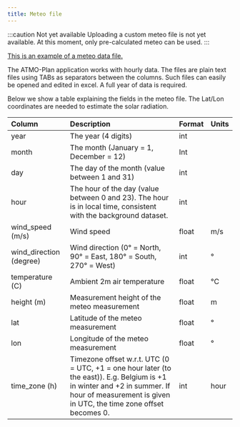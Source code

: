 ```yaml
---
title: Meteo file
---
```


:::caution Not yet available
Uploading a custom meteo file is not yet available. At this moment, only pre-calculated meteo can be used.
:::

[This is an example of a meteo data file. ](./meteo.txt)

The ATMO-Plan application works with hourly data. The files are plain text files using TABs as separators between the columns. Such files can easily be opened and edited in excel. A full year of data is required.

Below we show a table explaining the fields in the meteo file. The Lat/Lon coordinates are needed to estimate the solar radiation.

| Column                  | Description                                                                                                                                                                                     | Format | Units |
| :---------------------- | :---------------------------------------------------------------------------------------------------------------------------------------------------------------------------------------------- | :----- | :---- |
| year                    | The year (4 digits)                                                                                                                                                                             | int    |       |
| month                   | The month (January = 1, December = 12)                                                                                                                                                          | Int    |       |
| day                     | The day of the month (value between 1 and 31)                                                                                                                                                   | int    |       |
| hour                    | The hour of the day (value between 0 and 23). The hour is in local time, consistent with the background dataset.                                                                                | int    |       |
| wind_speed (m/s)        | Wind speed                                                                                                                                                                                      | float  | m/s   |
| wind_direction (degree) | Wind direction (0° = North, 90° = East, 180° = South, 270° = West)                                                                                                                              | int    | °     |
| temperature (C)         | Ambient 2m air temperature                                                                                                                                                                      | float  | °C    |
| height (m)              | Measurement height of the meteo measurement                                                                                                                                                     | float  | m     |
| lat                     | Latitude of the meteo measurement                                                                                                                                                               | float  | °     |
| lon                     | Longitude of the meteo measurement                                                                                                                                                              | float  | °     |
| time_zone (h)           | Timezone offset w.r.t. UTC (0 = UTC, +1 = one hour later (to the east)). E.g. Belgium is +1 in winter and +2 in summer. If hour of measurement is given in UTC, the time zone offset becomes 0. | int    | hour  |
